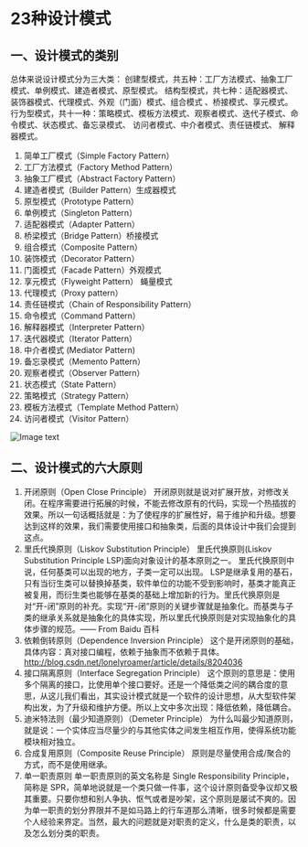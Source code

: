 23种设计模式
==
一、设计模式的类别
--
总体来说设计模式分为三大类：
创建型模式，共五种：工厂方法模式、抽象工厂模式、单例模式、建造者模式、原型模式。
结构型模式，共七种：适配器模式、装饰器模式、代理模式、外观（门面）模式、组合模式 、桥接模式、享元模式。
行为型模式，共十一种：策略模式、模板方法模式、观察者模式、迭代子模式、命令模式、状态模式、备忘录模式、 访问者模式、中介者模式、责任链模式、 解释器模式。  

1. 简单工厂模式（Simple Factory Pattern）
2. 工厂方法模式（Factory Method Pattern）
3. 抽象工厂模式（Abstract Factory Pattern）
4. 建造者模式（Builder Pattern）生成器模式
5. 原型模式（Prototype Pattern）
6. 单例模式（Singleton Pattern）
7. 适配器模式（Adapter Pattern）
8. 桥梁模式（Bridge Pattern）桥接模式
9. 组合模式（Composite Pattern）
10. 装饰模式（Decorator Pattern）
11. 门面模式（Facade Pattern）外观模式
12. 享元模式（Flyweight Pattern） 蝇量模式
13. 代理模式（Proxy pattern）
14. 责任链模式（Chain of Responsibility Pattern）
15. 命令模式（Command Pattern）
16. 解释器模式（Interpreter Pattern）
17. 迭代器模式（Iterator Pattern）
18. 中介者模式 (Mediator Pattern)
19. 备忘录模式（Memento Pattern）
20. 观察者模式（Observer Pattern）
21. 状态模式（State Pattern）
22. 策略模式（Strategy Pattern）
23. 模板方法模式（Template Method Pattern）
24. 访问者模式（Visitor Pattern）

![Image text](/resources/static/img/23设计模式关系图.jpg)

二、设计模式的六大原则
--
1. 开闭原则（Open Close Principle）
开闭原则就是说对扩展开放，对修改关闭。在程序需要进行拓展的时候，不能去修改原有的代码，实现一个热插拔的效果。所以一句话概括就是：为了使程序的扩展性好，易于维护和升级。想要达到这样的效果，我们需要使用接口和抽象类，后面的具体设计中我们会提到这点。
2. 里氏代换原则（Liskov Substitution Principle）
里氏代换原则(Liskov Substitution Principle LSP)面向对象设计的基本原则之一。 里氏代换原则中说，任何基类可以出现的地方，子类一定可以出现。 LSP是继承复用的基石，只有当衍生类可以替换掉基类，软件单位的功能不受到影响时，基类才能真正被复用，而衍生类也能够在基类的基础上增加新的行为。里氏代换原则是对“开-闭”原则的补充。实现“开-闭”原则的关键步骤就是抽象化。而基类与子类的继承关系就是抽象化的具体实现，所以里氏代换原则是对实现抽象化的具体步骤的规范。—— From Baidu 百科
3. 依赖倒转原则（Dependence Inversion Principle）
这个是开闭原则的基础，具体内容：真对接口编程，依赖于抽象而不依赖于具体。
http://blog.csdn.net/lonelyroamer/article/details/8204036
4. 接口隔离原则（Interface Segregation Principle）
这个原则的意思是：使用多个隔离的接口，比使用单个接口要好。还是一个降低类之间的耦合度的意思，从这儿我们看出，其实设计模式就是一个软件的设计思想，从大型软件架构出发，为了升级和维护方便。所以上文中多次出现：降低依赖，降低耦合。
5. 迪米特法则（最少知道原则）（Demeter Principle）
为什么叫最少知道原则，就是说：一个实体应当尽量少的与其他实体之间发生相互作用，使得系统功能模块相对独立。
6. 合成复用原则（Composite Reuse Principle）
原则是尽量使用合成/聚合的方式，而不是使用继承。
7. 单一职责原则
单一职责原则的英文名称是 Single Responsibility Principle，简称是 SPR，简单地说就是一个类只做一件事，这个设计原则备受争议却又极其重要。只要你想和别人争执、怄气或者是吵架，这个原则是屡试不爽的。因为单一职责的划分界限并不是如马路上的行车道那么清晰，很多时候都是需要个人经验来界定。当然，最大的问题就是对职责的定义，什么是类的职责，以及怎么划分类的职责。
